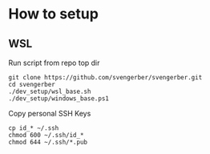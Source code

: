 # How to setup

## WSL 

Run script from repo top dir
```
git clone https://github.com/svengerber/svengerber.git
cd svengerber
./dev_setup/wsl_base.sh
./dev_setup/windows_base.ps1
```

Copy personal SSH Keys 
```
cp id_* ~/.ssh
chmod 600 ~/.ssh/id_*
chmod 644 ~/.ssh/*.pub
```
